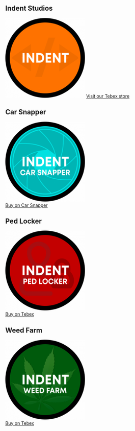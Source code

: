 ## Indent Studios

<img src="https://github.com/IndentStudios/assets/blob/main/product-logos/generic.png" alt="Indent FiveM Car Snapper" width="250px" height="250px" />
<a href="https://indent.tebex.io/">Visit our Tebex store</a>

## Car Snapper

<a href="https://indent.tebex.io/package/5487039">
  <img src="https://raw.githubusercontent.com/IndentStudios/assets/main/product-logos/car-snapper.png" alt="Indent FiveM Car Snapper" width="250px" height="250px" />
  <br />
  Buy on Car Snapper
</a>

## Ped Locker

<a href="https://indent.tebex.io/package/5486790">
  <img src="https://raw.githubusercontent.com/IndentStudios/assets/main/product-logos/ped-locker.png" alt="Indent FiveM Car Snapper" width="250px" height="250px"/>
  <br />
  Buy on Tebex
</a>

## Weed Farm

<a href="https://indent.tebex.io/package/5487039">
  <img src="https://raw.githubusercontent.com/IndentStudios/assets/main/product-logos/weed-farm.png" alt="Indent FiveM Weed Farm" width="250px" height="250px"/>
  <br />
  Buy on Tebex
</a>
